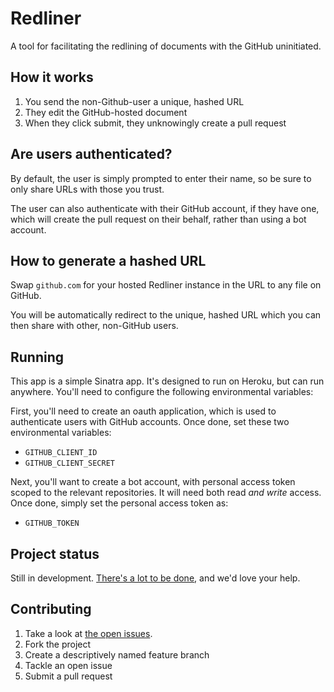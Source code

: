 # Redliner

A tool for facilitating the redlining of documents with the GitHub uninitiated.

## How it works

1. You send the non-Github-user a unique, hashed URL
2. They edit the GitHub-hosted document
3. When they click submit, they unknowingly create a pull request

## Are users authenticated?

By default, the user is simply prompted to enter their name, so be sure to only share URLs with those you trust.

The user can also authenticate with their GitHub account, if they have one, which will create the pull request on their behalf, rather than using a bot account.

## How to generate a hashed URL

Swap `github.com` for your hosted Redliner instance in the URL to any file on GitHub.

You will be automatically redirect to the unique, hashed URL which you can then share with other, non-GitHub users.

## Running

This app is a simple Sinatra app. It's designed to run on Heroku, but can run anywhere. You'll need to configure the following environmental variables:

First, you'll need to create an oauth application, which is used to authenticate users with GitHub accounts. Once done, set these two environmental variables:

* `GITHUB_CLIENT_ID`
* `GITHUB_CLIENT_SECRET`

Next, you'll want to create a bot account, with personal access token scoped to the relevant repositories. It will need both read *and write* access. Once done, simply set the personal access token as:

* `GITHUB_TOKEN`

## Project status

Still in development. [There's a lot to be done](https://github.com/benbalter/redliner/issues), and we'd love your help.

## Contributing

1. Take a look at [the open issues](https:https://github.com/benbalter/redliner/issues).
2. Fork the project
3. Create a descriptively named feature branch
4. Tackle an open issue
5. Submit a pull request
